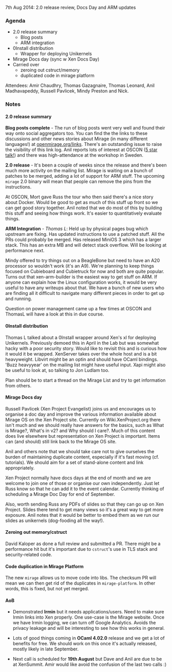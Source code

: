 7th Aug 2014: 2.0 release review, Docs Day and ARM updates

### Agenda ###

* 2.0 release summary
  - Blog posts
  - ARM integration
* 0Install distribution
  - Wrapper for deploying Unikernels
* Mirage Docs day (sync w Xen Docs Day)
* Carried over
  - zeroing out cstruct/memory
  - duplicated code in mirage platform


Attendees: Amir Chaudhry, Thomas Gazagnaire, Thomas Leonard,
Anil Madhavapeddy, Russell Pavlicek, Mindy Preston and Nick.


### Notes ###

#### 2.0 release summary ####

**Blog posts complete** - The run of blog posts went very well and found
their way onto social aggregators too.   You can find the the links to these
discussions and other news stories about Mirage (in many different
languages!) at [openmirage.org/links][mir-links].  There's an outstanding
issue to raise the visibility of this link log. Anil reports lots of
interest at OSCON ([5 star talk!][oscon-14]) and there was high-attendance
at the workshop in Sweden.

**2.0 release** - It's been a couple of weeks since the release and there's
been much more activity on the mailing list. Mirage is waiting on a bunch of
patches to be merged, adding a lot of support for ARM stuff. The upcoming
`mirage` 2.0 binary will mean that people can remove the pins from the
instructions.  

At OSCON, Mort gave Russ the tour who then said there's a nice story about
Docker. Would be good to get as much of this stuff up front so we can get
good story together. Anil noted that we do most of this by building this
stuff and seeing how things work. It's easier to quantitatively evaluate
things. 

[oscon-14]: http://www.oscon.com/oscon2014/public/schedule/detail/35024
[mir-links]: http://openmirage.org/links

**ARM Integration** - *Thomas L*: Held up by physical pages bug which
upstream are fixing. Has updated instructions to use a patched stuff.
All the PRs could probably be merged. Has released MiniOS 3 which has a
larger stack. This has an extra MB and will detect stack overflow.
Will be looking at performance next. 

Mindy offered to try things out on a BeagleBone but need to have an A20
processor so wouldn't work (it's an A9). We're planning to keep things
focused on Cubieboard and Cubietruck for now and both are quite popular.
Turns out that xen-arm-builder is the easiest way to get stuff on ARM.
If anyone can explain how the Linux configuration works, it would be very
useful to have any writeups about that. We have a bunch of new users who are
finding all it difficult to navigate many different pieces in order to get
up and running.

Question on power management came up a few times at OSCON and ThomasL will
have a look at this in due course.

#### 0Install distribution ####

Thomas L talked about a 0Install wrapper around Xen's xl for deploying
Unikernels. Previously demoed this in April in the Lab but was somewhat
hacky with a poor security story.  Would like to revisit this and is curious
how it would it be wrapped. XenServer takes over the whole host and is a bit
heavyweight. Libvirt might be an optin and should have OCaml bindings.
'Buzz heavyyear' on the mailing list might have useful input. Xapi might
also be useful to look at, so talking to Jon Ludlam too. 

Plan should be to start a thread on the Mirage List and try to get
information from others. 

#### Mirage Docs day ####

Russell Pavlicek (Xen Project Evangelist) joins us and encourages us to
organise a doc day and improve the various information available about
Mirage OS on the Xen Project site. Currently on Wiki.XenProject.org there
isn't much and we should really have answers for the basics, such as What is
Mirage?, What's in v2? and Why should I care?. Much of this content does
live elsewhere but representation on Xen Project is important. Items can
(and should) still link back to the Mirage OS site.

Anil and others note that we should take care not to give ourselves the
burden of maintaining duplicate content, especially if it's fast moving
(cf. tutorials). We should aim for a set of stand-alone content and link
appropriately.

Xen Project normally have docs days at the end of month and we are welcome
to join one of those or organise our own independently. Just let Russ know
so that he can add it to the event calendar. Currently thinking of
scheduling a Mirage Doc Day for end of September.

Also, worth sending Russ any PDFs of slides so that they can go up on Xen
Project. Slides there tend to get many views so it's a great way to get more
exposure. Anil notes that it would be better to embed them as we run our
slides as unikernels (dog-fooding all the way!).
  

#### Zeroing out memory/cstruct ####

David Kaloper as done a full review and submitted a PR. There might be a
performance hit but it's important due to `cstruct`'s use in TLS stack and
security-related code.


#### Code duplication in Mirage Platform ####

The new `mirage` allows us to move code into libs. The checksum PR will mean
we can then get rid of the duplicates in `mirage-platform`. In other words,
this is fixed, but not yet merged.


#### AoB ####

- Demonstrated **Irmin** but it needs applications/users. Need to make
sure Irmin links into Xen properly.  One use-case is the Mirage website.
Once we have Irmin logging, we can turn off Google Analytics. Avoids the
privacy leakage and will be interesting to see how this works in general.

- Lots of good things coming in **OCaml 4.02.0** release and we get a lot of
benefits for free. We should work on this once it's actually released, mostly
likely in late September.

- Next call is scheduled for **19th August** but Dave and Anil are due to be
at XenSummit. Amir would like avoid the confusion of the last two calls :)
